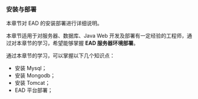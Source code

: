 ### 安装与部署

本章节对 EAD 的安装部署进行详细说明。

本章节适用于对服务器、数据库、Java Web 开发及部署有一定经验的工程师，通过对本章节的学习，希望能够掌握 **EAD 服务器环境部署**。

通过本章节的学习，可以掌握以下几个知识点：

- 安装 Mysql；
- 安装 Mongodb；
- 安装 Tomcat；
- EAD 平台部署；


